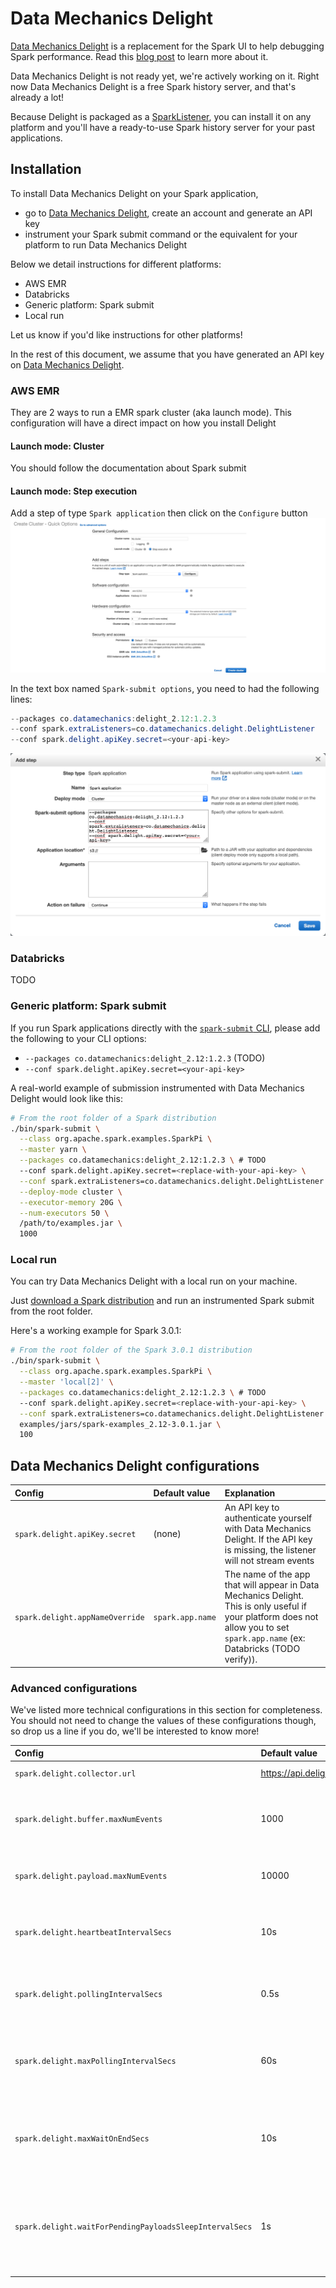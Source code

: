 # Data Mechanics Delight

[Data Mechanics Delight](https://www.datamechanics.co/delight) is a replacement for the Spark UI to help debugging Spark performance.
Read this [blog post](https://www.datamechanics.co/blog-post/building-a-better-spark-ui-data-mechanics-delight) to learn more about it.

Data Mechanics Delight is not ready yet, we're actively working on it.
Right now Data Mechanics Delight is a free Spark history server, and that's already a lot!

Because Delight is packaged as a [SparkListener](https://jaceklaskowski.gitbooks.io/mastering-apache-spark/spark-scheduler-SparkListener.html), you can install it on any platform and you'll have a ready-to-use Spark history server for your past applications.

## Installation

To install Data Mechanics Delight on your Spark application,

- go to [Data Mechanics Delight](https://www.datamechanics.co/delight), create an account and generate an API key
- instrument your Spark submit command or the equivalent for your platform to run Data Mechanics Delight

Below we detail instructions for different platforms:

- AWS EMR
- Databricks
- Generic platform: Spark submit
- Local run

Let us know if you'd like instructions for other platforms!

In the rest of this document, we assume that you have generated an API key on [Data Mechanics Delight](https://www.datamechanics.co/delight).

### AWS EMR

They are 2 ways to run a EMR spark cluster (aka launch mode).
This configuration will have a direct impact on how you install Delight
#### Launch mode: Cluster
You should follow the documentation about Spark submit
#### Launch mode: Step execution
Add a step of type `Spark application` then click on the `Configure` button
![spark application step on EMR](documentation/images/emr_step.png)

In the text box named `Spark-submit options`, you need to had the following lines:
```java
--packages co.datamechanics:delight_2.12:1.2.3
--conf spark.extraListeners=co.datamechanics.delight.DelightListener
--conf spark.delight.apiKey.secret=<your-api-key>
```
![configure spark application step on EMR](documentation/images/emr_step_configure.png)
### Databricks

TODO

### Generic platform: Spark submit

If you run Spark applications directly with the [`spark-submit` CLI](https://spark.apache.org/docs/latest/submitting-applications.html#launching-applications-with-spark-submit), please add the following to your CLI options:

- `--packages co.datamechanics:delight_2.12:1.2.3` (TODO)
- `--conf spark.delight.apiKey.secret=<your-api-key>`

A real-world example of submission instrumented with Data Mechanics Delight would look like this:

```bash
# From the root folder of a Spark distribution
./bin/spark-submit \
  --class org.apache.spark.examples.SparkPi \
  --master yarn \
  --packages co.datamechanics:delight_2.12:1.2.3 \ # TODO
  --conf spark.delight.apiKey.secret=<replace-with-your-api-key> \
  --conf spark.extraListeners=co.datamechanics.delight.DelightListener \
  --deploy-mode cluster \
  --executor-memory 20G \
  --num-executors 50 \
  /path/to/examples.jar \
  1000
```

### Local run

You can try Data Mechanics Delight with a local run on your machine.

Just [download a Spark distribution](https://spark.apache.org/downloads.html) and run an instrumented Spark submit from the root folder.

Here's a working example for Spark 3.0.1:

```bash
# From the root folder of the Spark 3.0.1 distribution
./bin/spark-submit \
  --class org.apache.spark.examples.SparkPi \
  --master 'local[2]' \
  --packages co.datamechanics:delight_2.12:1.2.3 \ # TODO
  --conf spark.delight.apiKey.secret=<replace-with-your-api-key> \
  --conf spark.extraListeners=co.datamechanics.delight.DelightListener \
  examples/jars/spark-examples_2.12-3.0.1.jar \
  100
```

## Data Mechanics Delight configurations

| Config                          | Default value    | Explanation                                                                                                                                                                     |
| :------------------------------ | :--------------- | :------------------------------------------------------------------------------------------------------------------------------------------------------------------------------ |
| `spark.delight.apiKey.secret`   | (none)           | An API key to authenticate yourself with Data Mechanics Delight. If the API key is missing, the listener will not stream events                                                 |
| `spark.delight.appNameOverride` | `spark.app.name` | The name of the app that will appear in Data Mechanics Delight. This is only useful if your platform does not allow you to set `spark.app.name` (ex: Databricks (TODO verify)). |

### Advanced configurations

We've listed more technical configurations in this section for completeness.
You should not need to change the values of these configurations though, so drop us a line if you do, we'll be interested to know more!

| Config                                                  | Default value                                   | Explanation                                                                                                                                                                                                                               |
| :------------------------------------------------------ | :---------------------------------------------- | :---------------------------------------------------------------------------------------------------------------------------------------------------------------------------------------------------------------------------------------- |
| `spark.delight.collector.url`                           | https://api.delight.datamechanics.co/collector/ | URL of the Data Mechanics Delight collector API                                                                                                                                                                                           |
| `spark.delight.buffer.maxNumEvents`                     | 1000                                            | The number of Spark events to reach before triggering a call to Data Mechanics Collector API. Special events like job ends also trigger a call.                                                                                           |
| `spark.delight.payload.maxNumEvents`                    | 10000                                           | The maximum number of Spark events to be sent in one call to Data Mechanics Collector API.                                                                                                                                                |
| `spark.delight.heartbeatIntervalSecs`                   | 10s                                             | (Internal config) the interval at which the listener send an heartbeat requests to the API. It allow us to detect if the app was prematurely finished and start the processing ASAP                                                       |
| `spark.delight.pollingIntervalSecs`                     | 0.5s                                            | (Internal config) the interval at which the object responsible for calling the API checks whether there are new payloads to be sent                                                                                                       |
| `spark.delight.maxPollingIntervalSecs`                  | 60s                                             | (Internal config) upon connection error, the polling interval increases exponentially until this value. It returns to its initial value once a call to the API passes through                                                             |
| `spark.delight.maxWaitOnEndSecs`                        | 10s                                             | (Internal config) the time the Spark application waits for remaining payloads to be sent after the event `SparkListenerApplicationEnd`. Not applicable in the case of Databricks                                                          |
| `spark.delight.waitForPendingPayloadsSleepIntervalSecs` | 1s                                              | (Internal config) the interval at which the object responsible for calling the API checks whether there are new remaining to be sent, after the event `SparkListenerApplicationEnd` is received. Not applicable in the case of Databricks |
